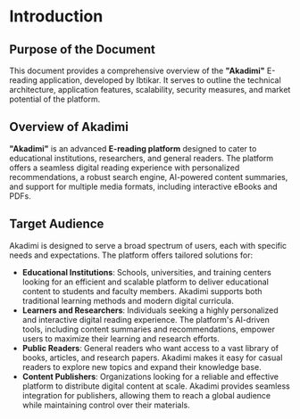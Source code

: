 # Introduction

## Purpose of the Document
This document provides a comprehensive overview of the **"Akadimi"** E-reading application, developed by Ibtikar. It serves to outline the technical architecture, application features, scalability, security measures, and market potential of the platform.

## Overview of Akadimi
**"Akadimi"** is an advanced **E-reading platform** designed to cater to educational institutions, researchers, and general readers. The platform offers a seamless digital reading experience with personalized recommendations, a robust search engine, AI-powered content summaries, and support for multiple media formats, including interactive eBooks and PDFs.

## Target Audience
Akadimi is designed to serve a broad spectrum of users, each with specific needs and expectations. The platform offers tailored solutions for:
- **Educational Institutions**: Schools, universities, and training centers looking for an efficient and scalable platform to deliver educational content to students and faculty members. Akadimi supports both traditional learning methods and modern digital curricula.
- **Learners and Researchers**: Individuals seeking a highly personalized and interactive digital reading experience. The platform's AI-driven tools, including content summaries and recommendations, empower users to maximize their learning and research efforts.
- **Public Readers**: General readers who want access to a vast library of books, articles, and research papers. Akadimi makes it easy for casual readers to explore new topics and expand their knowledge base.
- **Content Publishers**: Organizations looking for a reliable and effective platform to distribute digital content at scale. Akadimi provides seamless integration for publishers, allowing them to reach a global audience while maintaining control over their materials.
